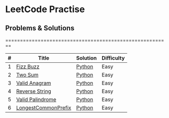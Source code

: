 LeetCode Practise 
========================================================

## Problems & Solutions
========================================================

| # | Title | Solution | Difficulty |
|---| ----- | -------- | ---------- |
|1|[Fizz Buzz ](https://leetcode.com/problems/fizz-buzz/) | [Python](./TopSWE/FizzBuzz/Fizzbuzz.py)|Easy|
|2|[Two Sum ](https://leetcode.com/problems/two-sum/) | [Python](./TopSWE/Two%20Sum/TwoSum.py)|Easy|
|3|[Valid Anagram ](https://leetcode.com/problems/valid-anagram/) | [Python](./TopSWE/Valid%20Anagram/ValidAnagram.py)|Easy|
|4|[Reverse String ](https://leetcode.com/problems/reverse-string/) | [Python](./TopSWE/Reverse%20String/ReverseString.py)|Easy|
|5|[Valid Palindrome ](https://leetcode.com/problems/valid-palindrome/) | [Python](./TopSWE/Valid%20Palindrome/ValidPalindrome.py)|Easy|
|6|[LongestCommonPrefix ](https://leetcode.com/problems/longest-common-prefix) | [Python](./TopSWE/Longest%20Common%20Prefix/LongestCommonPrefix.py)|Easy|